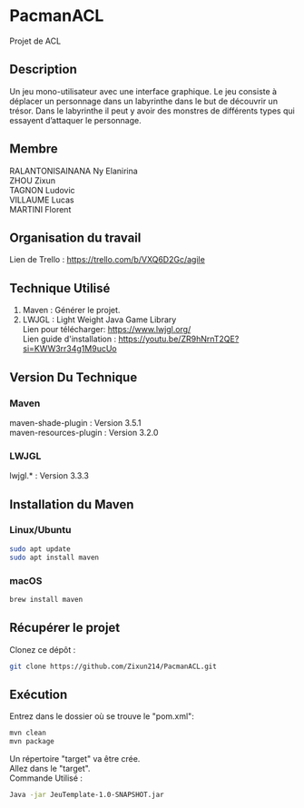 # PacmanACL
Projet de ACL
## Description
Un jeu mono-utilisateur avec une interface
graphique. Le jeu consiste à déplacer un personnage dans un labyrinthe dans le but de
découvrir un trésor. Dans le labyrinthe il peut y avoir des monstres de différents types qui
essayent d’attaquer le personnage.
## Membre
RALANTONISAINANA Ny Elanirina<br>
ZHOU Zixun<br>
TAGNON Ludovic<br>
VILLAUME Lucas<br>
MARTINI Florent
## Organisation du travail
Lien de Trello : 
https://trello.com/b/VXQ6D2Gc/agile
## Technique Utilisé
1. Maven : Générer le projet.
2. LWJGL : Light Weight Java Game Library<br>
Lien pour télécharger: https://www.lwjgl.org/ <br>
Lien guide d'installation : https://youtu.be/ZR9hNrnT2QE?si=KWW3rr34g1M9ucUo

## Version Du Technique
### Maven
maven-shade-plugin : Version 3.5.1<br>
maven-resources-plugin : Version 3.2.0
### LWJGL
lwjgl.* : Version 3.3.3

## Installation du Maven
### Linux/Ubuntu
```bash
sudo apt update
sudo apt install maven
```
### macOS
```bash
brew install maven
```
## Récupérer le projet
Clonez ce dépôt :
```bash
git clone https://github.com/Zixun214/PacmanACL.git
```
## Exécution
Entrez dans le dossier où se trouve le "pom.xml":<br>
```bash
mvn clean
mvn package
```

Un répertoire "target" va être crée.<br>
Allez dans le "target".<br>
Commande Utilisé : 
```bash
Java -jar JeuTemplate-1.0-SNAPSHOT.jar
```

